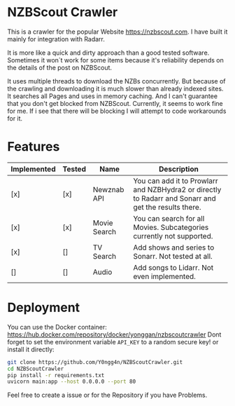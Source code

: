 # NZBScout Crawler
This is a crawler for the popular Website https://nzbscout.com.
I have built it mainly for integration with Radarr.

It is more like a quick and dirty approach than a good tested software.
Sometimes it won´t work for some items because it's reliability depends on the details of the post on NZBScout.

It uses multiple threads to download the NZBs concurrently. 
But because of the crawling and downloading it is much slower than already indexed sites.
It searches all Pages and uses in memory caching. And I can't guarantee that you don't get blocked from NZBScout.
Currently, it seems to work fine for me. If i see that there will be blocking I will attempt to code workarounds for it.

# Features
| Implemented | Tested | Name         | Description                                                                                         |
|-------------|--------|--------------|-----------------------------------------------------------------------------------------------------|
| [x]         | [x]    | Newznab API  | You can add it to Prowlarr and NZBHydra2 or directly to Radarr and Sonarr and get the results there. |
| [x]         | [x]    | Movie Search | You can search for all Movies. Subcategories currently not supported.                               |
| [x]         | []     | TV Search    | Add shows and series to Sonarr. Not tested at all.                                                  |
| []          | []     | Audio        | Add songs to Lidarr. Not even implemented.  |

# Deployment
You can use the Docker container: https://hub.docker.com/repository/docker/yonggan/nzbscoutcrawler
Dont forget to set the environment variable `API_KEY` to a random secure key!
or install it directly:
```bash
git clone https://github.com/Y0ngg4n/NZBScoutCrawler.git
cd NZBScoutCrawler
pip install -r requirements.txt
uvicorn main:app --host 0.0.0.0 --port 80
```

Feel free to create a issue or for the Repository if you have Problems.